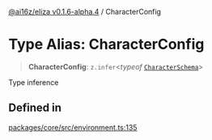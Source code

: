 [@ai16z/eliza v0.1.6-alpha.4](../index.md) / CharacterConfig

# Type Alias: CharacterConfig

> **CharacterConfig**: `z.infer`\<*typeof* [`CharacterSchema`](../variables/CharacterSchema.md)\>

Type inference

## Defined in

[packages/core/src/environment.ts:135](https://github.com/ai16z/eliza/blob/main/packages/core/src/environment.ts#L135)
